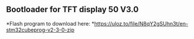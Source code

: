 ## Bootloader for TFT display 50 V3.0

*Flash program to download here:
*https://uloz.to/file/N8qY2gSUhn3t/en-stm32cubeprog-v2-3-0-zip

